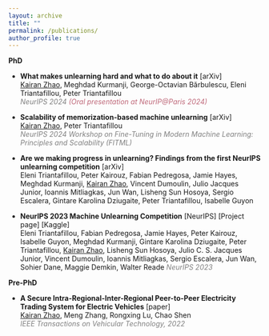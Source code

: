 ```yaml
---
layout: archive
title: ""
permalink: /publications/
author_profile: true
---
```


**PhD**

<!-- * [What makes unlearning hard and what to do about it](https://arxiv.org/pdf/2406.01257).
**Kairan Zhao**, Meghdad Kurmanji, George-Octavian Bărbulescu, Eleni Triantafillou, Peter Triantafillou. 
*NeurIPS 2024.* -->

<!-- - **What makes unlearning hard and what to do about it** [[arXiv](https://arxiv.org/pdf/2406.01257)]   -->
- **What makes unlearning hard and what to do about it** <a href="https://arxiv.org/abs/2406.01257" style="text-decoration:none;">[arXiv]</a>  
<u>Kairan Zhao</u>, Meghdad Kurmanji, George-Octavian Bărbulescu, Eleni Triantafillou, Peter Triantafillou  
<span style="color:gray;">_NeurIPS 2024 <span style="color:#bf697a;">(Oral presentation at NeurIP@Paris 2024)</span>_</span>

- **Scalability of memorization-based machine unlearning** <a href="https://arxiv.org/abs/2410.16516" style="text-decoration:none;">[arXiv]</a>  
<u>Kairan Zhao</u>, Peter Triantafillou  
<span style="color:gray;">_NeurIPS 2024 Workshop on Fine-Tuning in Modern Machine Learning: Principles and Scalability (FITML)_</span>

- **Are we making progress in unlearning? Findings from the first NeurIPS unlearning competition** <a href="https://arxiv.org/abs/2406.09073" style="text-decoration:none;">[arXiv]</a>  
Eleni Triantafillou, Peter Kairouz, Fabian Pedregosa, Jamie Hayes, Meghdad Kurmanji, <u>Kairan Zhao</u>, Vincent Dumoulin, Julio Jacques Junior, Ioannis Mitliagkas, Jun Wan, Lisheng Sun Hosoya, Sergio Escalera, Gintare Karolina Dziugaite, Peter Triantafillou, Isabelle Guyon

<!-- - **NeurIPS 2023 - Machine Unlearning Competition**  [[NeurIPS](https://neurips.cc/virtual/2023/competition/66581) | [Project page](https://unlearning-challenge.github.io) | [Kaggle](https://kaggle.com/competitions/neurips-2023-machine-unlearning)]   -->
- **NeurIPS 2023 Machine Unlearning Competition**
  <a href="https://neurips.cc/virtual/2023/competition/66581" style="text-decoration:none;">[NeurIPS]</a>
  <a href="https://unlearning-challenge.github.io" style="text-decoration:none;">[Project page]</a>
  <a href="https://kaggle.com/competitions/neurips-2023-machine-unlearning" style="text-decoration:none;">[Kaggle]</a>  
  Eleni Triantafillou, Fabian Pedregosa, Jamie Hayes, Peter Kairouz, Isabelle Guyon, Meghdad Kurmanji, Gintare Karolina Dziugaite, Peter Triantafillou, <u>Kairan Zhao</u>, Lisheng Sun Hosoya, Julio C. S. Jacques Junior, Vincent Dumoulin, Ioannis Mitliagkas, Sergio Escalera, Jun Wan, Sohier Dane, Maggie Demkin, Walter Reade
<span style="color:gray;">_NeurIPS 2023_</span>

**Pre-PhD**

- **A Secure Intra-Regional-Inter-Regional Peer-to-Peer Electricity Trading System for Electric Vehicles** <a href="https://ieeexplore.ieee.org/abstract/document/9891809" style="text-decoration:none;">[paper]</a>  
<u>Kairan Zhao</u>, Meng Zhang, Rongxing Lu, Chao Shen  
<span style="color:gray;">_IEEE Transactions on Vehicular Technology, 2022_</span>
